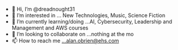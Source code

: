 - 👋 Hi, I’m @dreadnought31
- 👀 I’m interested in ... New Technologies, Music, Science Fiction
- 🌱 I’m currently learning/doing ...AI, Cybersecurity, Leadership and Management and AWS courses
- 💞️ I’m looking to collaborate on ...nothing at the mo
- 📫 How to reach me ...alan.obrien@ehs.com

<!---
dreadnought31/dreadnought31 is a ✨ special ✨ repository because its `README.md` (this file) appears on your GitHub profile.
You can click the Preview link to take a look at your changes.
--->
